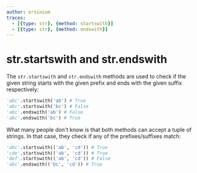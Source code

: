 ```yaml
---
author: orsinium
traces:
  - [{type: str}, {method: startswith}]
  - [{type: str}, {method: endswith}]
---
```


# str.startswith and str.endswith

The `str.startswith` and `str.endswith` methods are used to check if the given string starts with the given prefix and ends with the given suffix respectively:

```python
'abc'.startswith('ab') # True
'abc'.startswith('bc') # False
'abc'.endswith('ab') # False
'abc'.endswith('bc') # True
```

What many people don't know is that both methods can accept a tuple of strings. In that case, they check if any of the prefixes/suffixes match:

```python
'abc'.startswith(('ab', 'cd')) # True
'cde'.startswith(('ab', 'cd')) # True
'def'.startswith(('ab', 'cd')) # False
'abc'.endswith(('bc', 'cd')) # True
```
